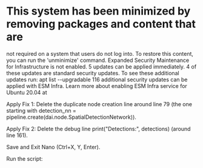 

# This system has been minimized by removing packages and content that are
not required on a system that users do not log into.
To restore this content, you can run the 'unminimize' command.
Expanded Security Maintenance for Infrastructure is not enabled.
5 updates can be applied immediately.
4 of these updates are standard security updates.
To see these additional updates run: apt list --upgradable
116 additional security updates can be applied with ESM Infra.
Learn more about enabling ESM Infra service for Ubuntu 20.04 at

Apply Fix 1: Delete the duplicate node creation line around line 79 (the one starting with detection_nn = pipeline.create(dai.node.SpatialDetectionNetwork)).

Apply Fix 2: Delete the debug line print("Detections:", detections) (around line 161).

Save and Exit Nano (Ctrl+X, Y, Enter).

Run the script: